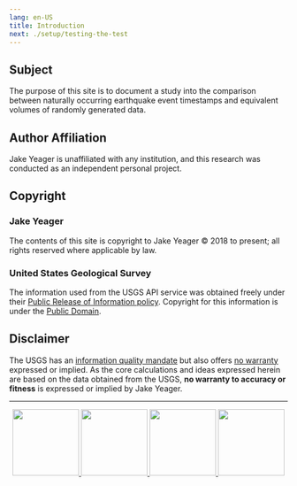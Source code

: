 ```yaml
---
lang: en-US
title: Introduction
next: ./setup/testing-the-test
---
```


## Subject

The purpose of this site is to document a study into the comparison between naturally occurring earthquake event timestamps and equivalent volumes of randomly generated data.

## Author Affiliation

Jake Yeager is unaffiliated with any institution, and this research was conducted as an independent personal project.
 
 ## Copyright

### Jake Yeager

The contents of this site is copyright to Jake Yeager © 2018 to present; all rights reserved where applicable by law.

### United States Geological Survey

The information used from the USGS API service was obtained freely under their [Public Release of Information policy](https://www.usgs.gov/information-policies-and-instructions/public-release-information). Copyright for this information is under the [Public Domain](https://www.usgs.gov/information-policies-and-instructions/copyrights-and-credits).

## Disclaimer

The USGS has an [information quality mandate](https://www.usgs.gov/information-policies-and-instructions/information-quality) but also offers [no warranty](https://www.doi.gov/disclaimer) expressed or implied. As the core calculations and ideas expressed herein are based on the data obtained from the USGS, **no warranty to accuracy or fitness** is expressed or implied by Jake Yeager.

---

<p align="center">
    <a href="https://quake.works">
        <img src="https://craton.sfo2.cdn.digitaloceanspaces.com/media/img/branding/btn-web.svg" width="120px">
    </a>
    <a href="https://twitter.com/quakeyeager">
        <img src="https://craton.sfo2.cdn.digitaloceanspaces.com/media/img/branding/btn-twitter.svg" width="120px">
    </a>
    <a href="https://github.com/jakeYeager">
        <img src="https://craton.sfo2.cdn.digitaloceanspaces.com/media/img/branding/btn-github.svg" width="120px">
    </a>
    <a href="https://paypal.me/quakeyeager?locale.x=en_US">
        <img src="https://craton.sfo2.cdn.digitaloceanspaces.com/media/img/branding/btn-paypal.svg" width="120px">
    </a>
</p>